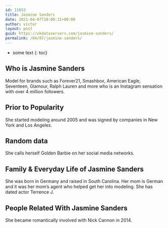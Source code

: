 ```yaml
---
id: 11653
title: Jasmine Sanders
date: 2021-04-07T10:00:31+00:00
author: victor
layout: post
guid: https://ukdataservers.com/jasmine-sanders/
permalink: /04/07/jasmine-sanders/
---
```


* some text
{: toc}


## Who is Jasmine Sanders



Model for brands such as Forever21, Smashbox, American Eagle, Seventeen, Glamour, Ralph Lauren and more who is an Instagram sensation with over 4 million followers.

                
                
                
## Prior to Popularity



She started modeling around 2005 and was signed by companies in New York and Los Angeles.

                
                
                
## Random data



She calls herself Golden Barbie on her social media networks.

                
                
                
## Family & Everyday Life of Jasmine Sanders



She was born in Germany and raised in South Carolina. Her mom is German and it was her mom&#8217;s agent who helped get her into modeling. She has dated actor Terrence J.

                
                
                
## People Related With Jasmine Sanders



She became romantically involved with Nick Cannon in 2014.

                
              
            
          
          
          